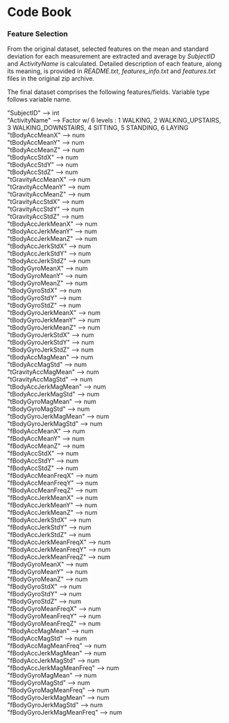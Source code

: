 # Code Book

### Feature Selection
From the original dataset, selected features on the mean and standard deviation for each measurement are extracted and average by *SubjectID* and *ActivityName* is calculated.
Detailed description of each feature, along its meaning, is provided in *README.txt*, *features_info.txt* and *features.txt* files in the original zip archive.

The final dataset comprises the following features/fields. Variable type follows variable name.

"SubjectID" --> int  
"ActivityName" --> Factor w/ 6 levels : 1 WALKING, 2 WALKING_UPSTAIRS, 3 WALKING_DOWNSTAIRS, 4 SITTING, 5 STANDING, 6 LAYING  
"tBodyAccMeanX" --> num  
"tBodyAccMeanY" --> num  
"tBodyAccMeanZ" --> num  
"tBodyAccStdX" --> num  
"tBodyAccStdY" --> num  
"tBodyAccStdZ" --> num  
"tGravityAccMeanX" --> num  
"tGravityAccMeanY" --> num  
"tGravityAccMeanZ" --> num  
"tGravityAccStdX" --> num  
"tGravityAccStdY" --> num  
"tGravityAccStdZ" --> num  
"tBodyAccJerkMeanX" --> num  
"tBodyAccJerkMeanY" --> num  
"tBodyAccJerkMeanZ" --> num  
"tBodyAccJerkStdX" --> num  
"tBodyAccJerkStdY" --> num  
"tBodyAccJerkStdZ" --> num  
"tBodyGyroMeanX" --> num  
"tBodyGyroMeanY" --> num  
"tBodyGyroMeanZ" --> num  
"tBodyGyroStdX" --> num  
"tBodyGyroStdY" --> num  
"tBodyGyroStdZ" --> num  
"tBodyGyroJerkMeanX" --> num  
"tBodyGyroJerkMeanY" --> num  
"tBodyGyroJerkMeanZ" --> num  
"tBodyGyroJerkStdX" --> num  
"tBodyGyroJerkStdY" --> num  
"tBodyGyroJerkStdZ" --> num  
"tBodyAccMagMean" --> num  
"tBodyAccMagStd" --> num  
"tGravityAccMagMean" --> num  
"tGravityAccMagStd" --> num  
"tBodyAccJerkMagMean" --> num  
"tBodyAccJerkMagStd" --> num  
"tBodyGyroMagMean" --> num  
"tBodyGyroMagStd" --> num  
"tBodyGyroJerkMagMean" --> num  
"tBodyGyroJerkMagStd" --> num  
"fBodyAccMeanX" --> num  
"fBodyAccMeanY" --> num  
"fBodyAccMeanZ" --> num  
"fBodyAccStdX" --> num  
"fBodyAccStdY" --> num  
"fBodyAccStdZ" --> num  
"fBodyAccMeanFreqX" --> num  
"fBodyAccMeanFreqY" --> num  
"fBodyAccMeanFreqZ" --> num  
"fBodyAccJerkMeanX" --> num  
"fBodyAccJerkMeanY" --> num  
"fBodyAccJerkMeanZ" --> num  
"fBodyAccJerkStdX" --> num  
"fBodyAccJerkStdY" --> num  
"fBodyAccJerkStdZ" --> num  
"fBodyAccJerkMeanFreqX" --> num  
"fBodyAccJerkMeanFreqY" --> num  
"fBodyAccJerkMeanFreqZ" --> num  
"fBodyGyroMeanX" --> num  
"fBodyGyroMeanY" --> num  
"fBodyGyroMeanZ" --> num  
"fBodyGyroStdX" --> num  
"fBodyGyroStdY" --> num  
"fBodyGyroStdZ" --> num  
"fBodyGyroMeanFreqX" --> num  
"fBodyGyroMeanFreqY" --> num  
"fBodyGyroMeanFreqZ" --> num  
"fBodyAccMagMean" --> num  
"fBodyAccMagStd" --> num  
"fBodyAccMagMeanFreq" --> num  
"fBodyAccJerkMagMean" --> num  
"fBodyAccJerkMagStd" --> num  
"fBodyAccJerkMagMeanFreq" --> num  
"fBodyGyroMagMean" --> num  
"fBodyGyroMagStd" --> num  
"fBodyGyroMagMeanFreq" --> num  
"fBodyGyroJerkMagMean" --> num  
"fBodyGyroJerkMagStd" --> num  
"fBodyGyroJerkMagMeanFreq" --> num  

